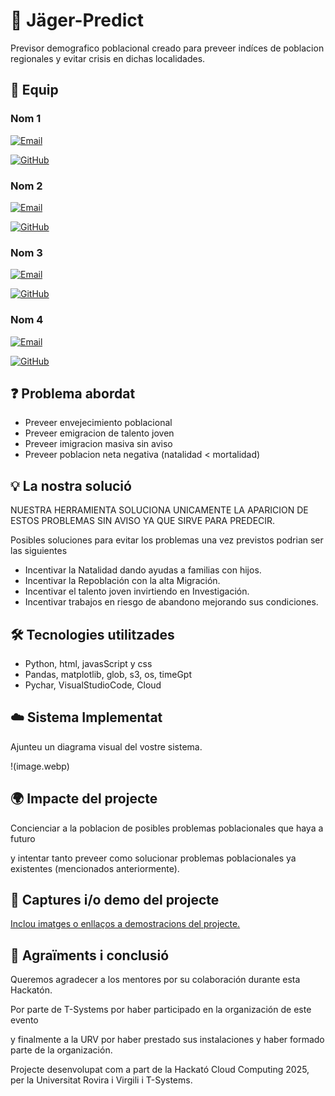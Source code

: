 # 📌 Jäger-Predict

Previsor demografico poblacional creado para preveer indíces de poblacion regionales y evitar crisis en dichas localidades.

## 👥 Equip

### **Nom 1**

[![Email](https://img.shields.io/badge/Email-<marc.rozas@estudiants.urv.cat>-blue)](mailto:<marc.rozas@estudiants.urv.cat>>)

[![GitHub](https://img.shields.io/badge/GitHub-<fortcraftch>-black?logo=github)](https://github.com/<fortcraftch>)

### **Nom 2** 

[![Email](https://img.shields.io/badge/Email-<gaizka.alonso@estudiants.urv.cat>-blue)](mailto:<gaizka.alonso@estudiants.urv.cat>)

[![GitHub](https://img.shields.io/badge/GitHub-<Huntterstrike>-black?logo=github)](https://github.com/<Huntterstrike>)


### **Nom 3**

[![Email](https://img.shields.io/badge/Email-<oriol.algar@estudiants.urv.cat>-blue)](mailto:<oriol.algar@estudiants.urv.cat>)

[![GitHub](https://img.shields.io/badge/GitHub-<DrakBall>-black?logo=github)](https://github.com/<drakball>)


### **Nom 4**  

[![Email](https://img.shields.io/badge/Email-<ivan.carayol@estudiants.urv.cat>-blue)](mailto:<ivan.carayol@estudiants.urv.cat>)

[![GitHub](https://img.shields.io/badge/GitHub-<IvanCarayol>-black?logo=github)](https://github.com/<IvanCarayol>)


## ❓ Problema abordat

- Preveer envejecimiento poblacional
- Preveer emigracion de talento joven
- Preveer imigracion masiva sin aviso
- Preveer poblacion neta negativa (natalidad < mortalidad)

## 💡 La nostra solució

NUESTRA HERRAMIENTA SOLUCIONA UNICAMENTE LA APARICION DE ESTOS PROBLEMAS SIN AVISO YA QUE SIRVE PARA PREDECIR.

Posibles soluciones para evitar los problemas una vez previstos podrian ser las siguientes

- Incentivar la Natalidad dando ayudas a familias con hijos.
- Incentivar la Repoblación con la alta Migración.
- Incentivar el talento joven invirtiendo en Investigación.
- Incentivar trabajos en riesgo de abandono mejorando sus condiciones.

## 🛠️ Tecnologies utilitzades

- Python, html, javasScript y css
- Pandas, matplotlib, glob, s3, os, timeGpt 
- Pychar, VisualStudioCode, Cloud

## ☁️ Sistema Implementat

Ajunteu un diagrama visual del vostre sistema.

!(image.webp)

## 🌍 Impacte del projecte

Concienciar a la poblacion de posibles problemas poblacionales que haya a futuro

 y intentar tanto preveer como solucionar problemas poblacionales ya existentes (mencionados anteriormente).

## 📸 Captures i/o demo del projecte

[Inclou imatges o enllaços a demostracions del projecte.](https://www.youtube.com/watch?v=3GWKpOKu2cg)

## 🙌 Agraïments i conclusió

Queremos agradecer a los mentores por su colaboración durante esta Hackatón. 

Por parte de T-Systems por haber participado en la organización de este evento 

y finalmente a la URV por haber prestado sus instalaciones y haber formado parte de la organización.

Projecte desenvolupat com a part de la Hackató Cloud Computing 2025, per la Universitat Rovira i Virgili i T-Systems.
